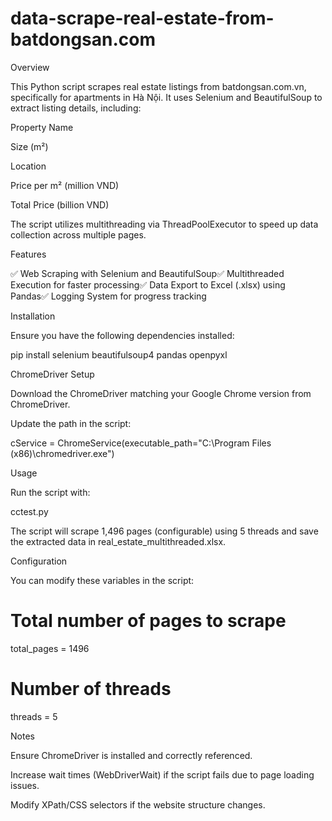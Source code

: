 # data-scrape-real-estate-from-batdongsan.com

Overview

This Python script scrapes real estate listings from batdongsan.com.vn, specifically for apartments in Hà Nội. It uses Selenium and BeautifulSoup to extract listing details, including:

Property Name

Size (m²)

Location

Price per m² (million VND)

Total Price (billion VND)

The script utilizes multithreading via ThreadPoolExecutor to speed up data collection across multiple pages.

Features

✅ Web Scraping with Selenium and BeautifulSoup✅ Multithreaded Execution for faster processing✅ Data Export to Excel (.xlsx) using Pandas✅ Logging System for progress tracking

Installation

Ensure you have the following dependencies installed:

pip install selenium beautifulsoup4 pandas openpyxl

ChromeDriver Setup

Download the ChromeDriver matching your Google Chrome version from ChromeDriver.

Update the path in the script:

cService = ChromeService(executable_path="C:\\Program Files (x86)\\chromedriver.exe")

Usage

Run the script with:

cctest.py

The script will scrape 1,496 pages (configurable) using 5 threads and save the extracted data in real_estate_multithreaded.xlsx.

Configuration

You can modify these variables in the script:

# Total number of pages to scrape
total_pages = 1496  

# Number of threads
threads = 5  

Notes

Ensure ChromeDriver is installed and correctly referenced.

Increase wait times (WebDriverWait) if the script fails due to page loading issues.

Modify XPath/CSS selectors if the website structure changes.
